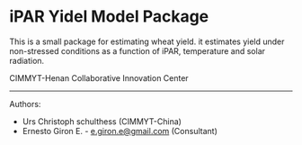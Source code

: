 # iPAR Yidel Model Package

This is a small package for estimating wheat yield. it estimates yield under non-stressed conditions as a function of iPAR, temperature and solar radiation.

CIMMYT-Henan Collaborative Innovation Center

---
Authors: 
- Urs Christoph schulthess (CIMMYT-China)
- Ernesto Giron E. - e.giron.e@gmail.com (Consultant)
